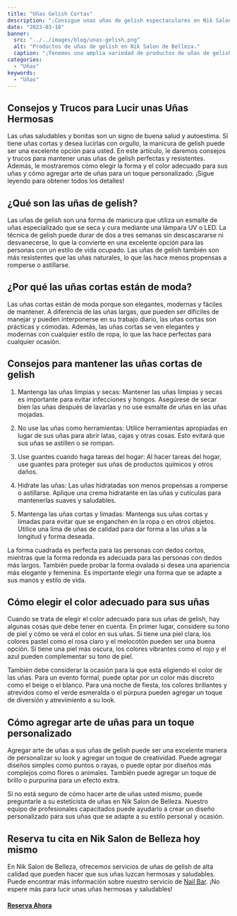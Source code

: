 ```yaml
---
title: "Uñas Gelish Cortas"
description: "¡Consigue unas uñas de gelish espectaculares en Nik Salon de Belleza en San Jose Pinula, Guatemala! Nuestros profesionales capacitados pueden ayudarte a elegir la forma y el color adecuados para tus uñas, así como agregar arte personalizado para un toque único. ¡Reserva tu cita en nuestro Nail Bar hoy mismo en /reservar/ y luce unas uñas hermosas y saludables!"
date: "2023-03-18"
banner:
  src: "../../images/blog/unas-gelish.png"
  alt: "Productos de uñas de gelish en Nik Salon de Belleza."
  caption: "¡Tenemos una amplia variedad de productos de uñas de gelish en Nik Salon de Belleza para ayudarte a conseguir el look que deseas!"
categories:
  - "Uñas"
keywords:
  - "Uñas"
---
```


## Consejos y Trucos para Lucir unas Uñas Hermosas

Las uñas saludables y bonitas son un signo de buena salud y autoestima. Si tiene uñas cortas y desea lucirlas con orgullo, la manicura de gelish puede ser una excelente opción para usted. En este artículo, le daremos consejos y trucos para mantener unas uñas de gelish perfectas y resistentes. Además, le mostraremos cómo elegir la forma y el color adecuado para sus uñas y cómo agregar arte de uñas para un toque personalizado. ¡Sigue leyendo para obtener todos los detalles!

## ¿Qué son las uñas de gelish?

Las uñas de gelish son una forma de manicura que utiliza un esmalte de uñas especializado que se seca y cura mediante una lámpara UV o LED. La técnica de gelish puede durar de dos a tres semanas sin descascararse ni desvanecerse, lo que la convierte en una excelente opción para las personas con un estilo de vida ocupado. Las uñas de gelish también son más resistentes que las uñas naturales, lo que las hace menos propensas a romperse o astillarse.

## ¿Por qué las uñas cortas están de moda?

Las uñas cortas están de moda porque son elegantes, modernas y fáciles de mantener. A diferencia de las uñas largas, que pueden ser difíciles de manejar y pueden interponerse en su trabajo diario, las uñas cortas son prácticas y cómodas. Además, las uñas cortas se ven elegantes y modernas con cualquier estilo de ropa, lo que las hace perfectas para cualquier ocasión.

## Consejos para mantener las uñas cortas de gelish

1. Mantenga las uñas limpias y secas: Mantener las uñas limpias y secas es importante para evitar infecciones y hongos. Asegúrese de secar bien las uñas después de lavarlas y no use esmalte de uñas en las uñas mojadas.

2. No use las uñas como herramientas: Utilice herramientas apropiadas en lugar de sus uñas para abrir latas, cajas y otras cosas. Esto evitará que sus uñas se astillen o se rompan.

3. Use guantes cuando haga tareas del hogar: Al hacer tareas del hogar, use guantes para proteger sus uñas de productos químicos y otros daños.

4. Hidrate las uñas: Las uñas hidratadas son menos propensas a romperse o astillarse. Aplique una crema hidratante en las uñas y cutículas para mantenerlas suaves y saludables.

5. Mantenga las uñas cortas y limadas: Mantenga sus uñas cortas y limadas para evitar que se enganchen en la ropa o en otros objetos. Utilice una lima de uñas de calidad para dar forma a las uñas a la longitud y forma deseada.

La forma cuadrada es perfecta para las personas con dedos cortos, mientras que la forma redonda es adecuada para las personas con dedos más largos. También puede probar la forma ovalada si desea una apariencia más elegante y femenina. Es importante elegir una forma que se adapte a sus manos y estilo de vida.

## Cómo elegir el color adecuado para sus uñas

Cuando se trata de elegir el color adecuado para sus uñas de gelish, hay algunas cosas que debe tener en cuenta. En primer lugar, considere su tono de piel y cómo se verá el color en sus uñas. Si tiene una piel clara, los colores pastel como el rosa claro y el melocotón pueden ser una buena opción. Si tiene una piel más oscura, los colores vibrantes como el rojo y el azul pueden complementar su tono de piel.

También debe considerar la ocasión para la que está eligiendo el color de las uñas. Para un evento formal, puede optar por un color más discreto como el beige o el blanco. Para una noche de fiesta, los colores brillantes y atrevidos como el verde esmeralda o el púrpura pueden agregar un toque de diversión y atrevimiento a su look.

## Cómo agregar arte de uñas para un toque personalizado

Agregar arte de uñas a sus uñas de gelish puede ser una excelente manera de personalizar su look y agregar un toque de creatividad. Puede agregar diseños simples como puntos o rayas, o puede optar por diseños más complejos como flores o animales. También puede agregar un toque de brillo o purpurina para un efecto extra.

Si no está seguro de cómo hacer arte de uñas usted mismo, puede preguntarle a su esteticista de uñas en Nik Salon de Belleza. Nuestro equipo de profesionales capacitados puede ayudarlo a crear un diseño personalizado para sus uñas que se adapte a su estilo personal y ocasión.

## Reserva tu cita en Nik Salon de Belleza hoy mismo

En Nik Salon de Belleza, ofrecemos servicios de uñas de gelish de alta calidad que pueden hacer que sus uñas luzcan hermosas y saludables. Puede encontrar más información sobre nuestro servicio de [Nail Bar](/servicios/nail-bar/). ¡No espere más para lucir unas uñas hermosas y saludables!

#### [Reserva Ahora](/reservar/)
